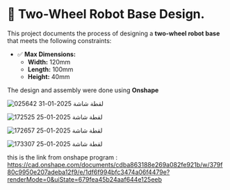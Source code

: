 

# 🚀 Two-Wheel Robot Base Design.

This project documents the process of designing a **two-wheel robot base** that meets the following constraints:

- ✅ **Max Dimensions:**  
  - **Width:** 120mm  
  - **Length:** 100mm  
  - **Height:** 40mm  

The design and assembly were done using **Onshape**

![لقطة شاشة 2025-01-31 025642](https://github.com/user-attachments/assets/90e9c76e-811d-4441-979a-73c7b76949b1)


![لقطة شاشة 2025-01-25 172525](https://github.com/user-attachments/assets/6342b87c-036d-4d18-8844-259194bf82d0)


![لقطة شاشة 2025-01-25 172657](https://github.com/user-attachments/assets/ed809817-fa3d-444b-a5fe-794820971edd)

![لقطة شاشة 2025-01-25 173307](https://github.com/user-attachments/assets/6b01c50e-f6cc-4fe7-8a32-a3d60d4b3ce1)

this  is the link from onshape program : https://cad.onshape.com/documents/cdba863188e269a082fe921b/w/379f80c9950e207adeba12f9/e/1df6f994bfc3474a06f4479e?renderMode=0&uiState=679fea45b24aaf644e125eeb
